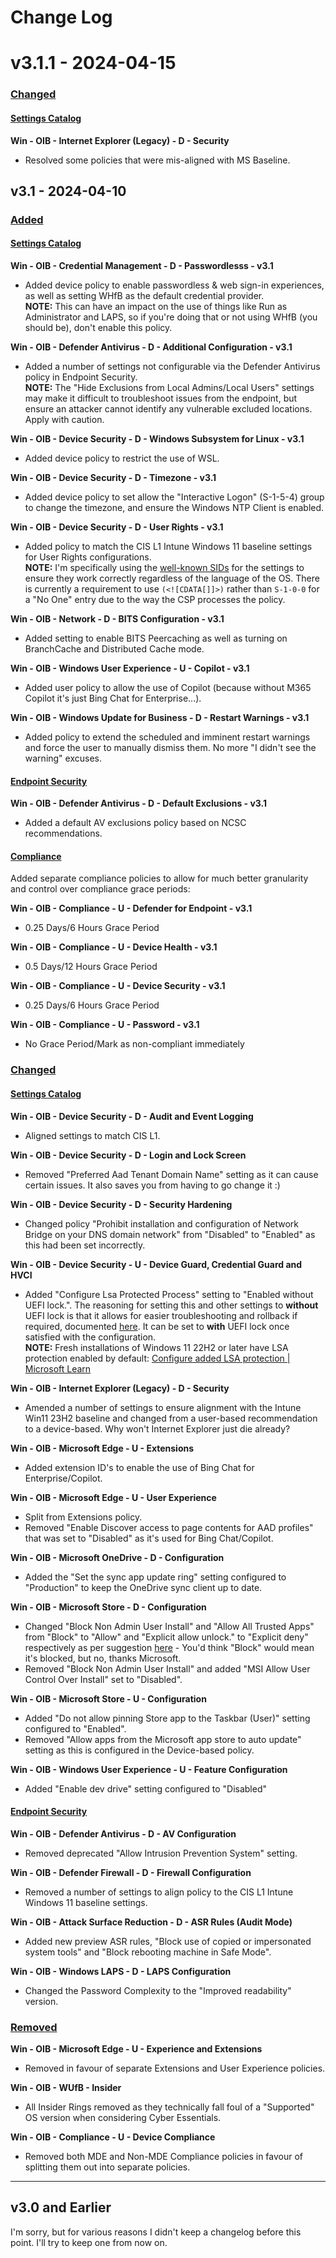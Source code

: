 # Change Log

# v3.1.1 - 2024-04-15
### <u>Changed</u>
#### <u>Settings Catalog</u>
**Win - OIB - Internet Explorer (Legacy) - D - Security**
* Resolved some policies that were mis-aligned with MS Baseline.

## v3.1 - 2024-04-10

### <u>Added</u>
#### <u>Settings Catalog</u>
**Win - OIB - Credential Management - D - Passwordlesss - v3.1**
* Added device policy to enable passwordless & web sign-in experiences, as well as setting WHfB as the default credential provider. 
<br> **NOTE:** This can have an impact on the use of things like Run as Administrator and LAPS, so if you're doing that or not using WHfB (you should be), don't enable this policy.

**Win - OIB - Defender Antivirus - D - Additional Configuration - v3.1**
* Added a number of settings not configurable via the Defender Antivirus policy in Endpoint Security.
<br> **NOTE:** The "Hide Exclusions from Local Admins/Local Users" settings may make it difficult to troubleshoot issues from the endpoint, but ensure an attacker cannot identify any vulnerable excluded locations. Apply with caution.

**Win - OIB - Device Security - D - Windows Subsystem for Linux - v3.1**
* Added device policy to restrict the use of WSL.

**Win - OIB - Device Security - D - Timezone - v3.1**
* Added device policy to set allow the "Interactive Logon" (S-1-5-4) group to change the timezone, and ensure the Windows NTP Client is enabled.

**Win - OIB - Device Security - D - User Rights - v3.1**
* Added policy to match the CIS L1 Intune Windows 11 baseline settings for User Rights configurations.
<br> **NOTE:** I'm specifically using the [well-known SIDs](https://learn.microsoft.com/en-us/windows/win32/secauthz/well-known-sids) for the settings to ensure they work correctly regardless of the language of the OS. There is currently a requirement to use `(<![CDATA[]]>)` rather than `S-1-0-0` for a "No One" entry due to the way the CSP processes the policy.

**Win - OIB - Network - D - BITS Configuration - v3.1**
* Added setting to enable BITS Peercaching as well as turning on BranchCache and Distributed Cache mode.

**Win - OIB - Windows User Experience - U - Copilot - v3.1**
* Added user policy to allow the use of Copilot (because without M365 Copilot it's just Bing Chat for Enterprise...).

**Win - OIB - Windows Update for Business - D - Restart Warnings - v3.1**
* Added policy to extend the scheduled and imminent restart warnings and force the user to manually dismiss them. No more "I didn't see the warning" excuses.

#### <u>Endpoint Security</u>
**Win - OIB - Defender Antivirus - D - Default Exclusions - v3.1**
* Added a default AV exclusions policy based on NCSC recommendations.

#### <u>Compliance</u>
Added separate compliance policies to allow for much better granularity and control over compliance grace periods:

**Win - OIB - Compliance - U - Defender for Endpoint - v3.1**
* 0.25 Days/6 Hours Grace Period

**Win - OIB - Compliance - U - Device Health - v3.1**
* 0.5 Days/12 Hours Grace Period

**Win - OIB - Compliance - U - Device Security - v3.1**
* 0.25 Days/6 Hours Grace Period

**Win - OIB - Compliance - U - Password - v3.1**
* No Grace Period/Mark as non-compliant immediately

### <u>Changed</u>
#### <u>Settings Catalog</u>
**Win - OIB - Device Security - D - Audit and Event Logging**
* Aligned settings to match CIS L1.

**Win - OIB - Device Security - D - Login and Lock Screen**
* Removed "Preferred Aad Tenant Domain Name" setting as it can cause certain issues. It also saves you from having to go change it :)

**Win - OIB - Device Security - D - Security Hardening**
* Changed policy "Prohibit installation and configuration of Network Bridge on your DNS domain network" from "Disabled" to "Enabled" as this had been set incorrectly.

**Win - OIB - Device Security - U - Device Guard, Credential Guard and HVCI**
* Added "Configure Lsa Protected Process" setting to "Enabled without UEFI lock.". The reasoning for setting this and other settings to **without** UEFI lock is that it allows for easier troubleshooting and rollback if required, documented [here](https://learn.microsoft.com/en-us/windows-server/security/credentials-protection-and-management/configuring-additional-lsa-protection#remove-the-lsa-protection-uefi-variable). It can be set to **with** UEFI lock once satisfied with the configuration.
<br> **NOTE:** Fresh installations of Windows 11 22H2 or later have LSA protection enabled by default: [Configure added LSA protection | Microsoft Learn](https://learn.microsoft.com/en-us/windows-server/security/credentials-protection-and-management/configuring-additional-lsa-protection#automatic-enablement)

**Win - OIB - Internet Explorer (Legacy) - D - Security**
* Amended a number of settings to ensure alignment with the Intune Win11 23H2 baseline and changed from a user-based recommendation to a device-based. Why won't Internet Explorer just die already?

**Win - OIB - Microsoft Edge - U - Extensions**
* Added extension ID's to enable the use of Bing Chat for Enterprise/Copilot.

**Win - OIB - Microsoft Edge - U - User Experience**
* Split from Extensions policy.
* Removed "Enable Discover access to page contents for AAD profiles" that was set to "Disabled" as it's used for Bing Chat/Copilot.

**Win - OIB - Microsoft OneDrive - D - Configuration**
* Added the "Set the sync app update ring" setting configured to "Production" to keep the OneDrive sync client up to date.

**Win - OIB - Microsoft Store - D - Configuration**
* Changed "Block Non Admin User Install" and "Allow All Trusted Apps" from "Block" to "Allow" and "Explicit allow unlock." to "Explicit deny" respectively as per suggestion [here](https://github.com/SkipToTheEndpoint/OpenIntuneBaseline/discussions/4) - You'd think "Block" would mean it's blocked, but no, thanks Microsoft.
* Removed "Block Non Admin User Install" and added "MSI Allow User Control Over Install" set to "Disabled".

**Win - OIB - Microsoft Store - U - Configuration**
* Added "Do not allow pinning Store app to the Taskbar (User)" setting configured to "Enabled".
* Removed "Allow apps from the Microsoft app store to auto update" setting as this is configured in the Device-based policy.

**Win - OIB - Windows User Experience - U - Feature Configuration**
* Added "Enable dev drive" setting configured to "Disabled"

#### <u>Endpoint Security</u>
**Win - OIB - Defender Antivirus - D - AV Configuration**
* Removed deprecated "Allow Intrusion Prevention System" setting.

**Win - OIB - Defender Firewall - D - Firewall Configuration**
* Removed a number of settings to align policy to the CIS L1 Intune Windows 11 baseline settings.

**Win - OIB - Attack Surface Reduction - D - ASR Rules (Audit Mode)**
* Added new preview ASR rules, "Block use of copied or impersonated system tools" and "Block rebooting machine in Safe Mode".

**Win - OIB - Windows LAPS - D - LAPS Configuration**
* Changed the Password Complexity to the "Improved readability" version.


### <u>Removed</u>
**Win - OIB - Microsoft Edge - U - Experience and Extensions**
* Removed in favour of separate Extensions and User Experience policies.

**Win - OIB - WUfB - Insider**
* All Insider Rings removed as they technically fall foul of a "Supported" OS version when considering Cyber Essentials.

**Win - OIB - Compliance - U - Device Compliance**
* Removed both MDE and Non-MDE Compliance policies in favour of splitting them out into separate policies.

---

## v3.0 and Earlier

I'm sorry, but for various reasons I didn't keep a changelog before this point. I'll try to keep one from now on. 
